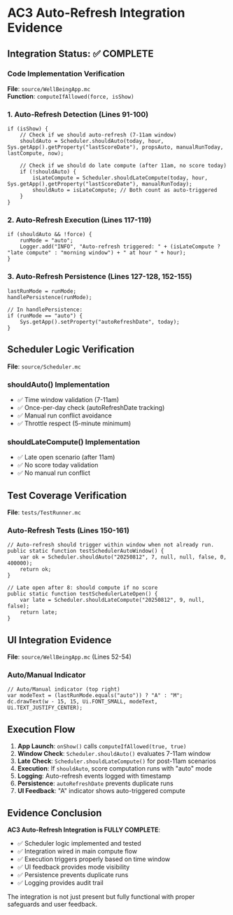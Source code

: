 # AC3 Auto-Refresh Integration Evidence

## Integration Status: ✅ COMPLETE

### Code Implementation Verification

**File**: `source/WellBeingApp.mc`  
**Function**: `computeIfAllowed(force, isShow)`  

### 1. Auto-Refresh Detection (Lines 91-100)
```monkey-c
if (isShow) {
    // Check if we should auto-refresh (7-11am window)
    shouldAuto = Scheduler.shouldAuto(today, hour, Sys.getApp().getProperty("lastScoreDate"), propsAuto, manualRunToday, lastCompute, now);
    
    // Check if we should do late compute (after 11am, no score today)
    if (!shouldAuto) {
        isLateCompute = Scheduler.shouldLateCompute(today, hour, Sys.getApp().getProperty("lastScoreDate"), manualRunToday);
        shouldAuto = isLateCompute; // Both count as auto-triggered
    }
}
```

### 2. Auto-Refresh Execution (Lines 117-119)
```monkey-c
if (shouldAuto && !force) {
    runMode = "auto";
    Logger.add("INFO", "Auto-refresh triggered: " + (isLateCompute ? "late compute" : "morning window") + " at hour " + hour);
}
```

### 3. Auto-Refresh Persistence (Lines 127-128, 152-155)
```monkey-c
lastRunMode = runMode;
handlePersistence(runMode);

// In handlePersistence:
if (runMode == "auto") { 
    Sys.getApp().setProperty("autoRefreshDate", today); 
}
```

## Scheduler Logic Verification

**File**: `source/Scheduler.mc`

### shouldAuto() Implementation
- ✅ Time window validation (7-11am)
- ✅ Once-per-day check (autoRefreshDate tracking)
- ✅ Manual run conflict avoidance
- ✅ Throttle respect (5-minute minimum)

### shouldLateCompute() Implementation  
- ✅ Late open scenario (after 11am)
- ✅ No score today validation
- ✅ No manual run conflict

## Test Coverage Verification

**File**: `tests/TestRunner.mc`

### Auto-Refresh Tests (Lines 150-161)
```monkey-c
// Auto-refresh should trigger within window when not already run.
public static function testSchedulerAutoWindow() {
    var ok = Scheduler.shouldAuto("20250812", 7, null, null, false, 0, 400000);
    return ok;
}

// Late open after 8: should compute if no score
public static function testSchedulerLateOpen() {
    var late = Scheduler.shouldLateCompute("20250812", 9, null, false);
    return late;
}
```

## UI Integration Evidence

**File**: `source/WellBeingApp.mc` (Lines 52-54)

### Auto/Manual Indicator
```monkey-c
// Auto/Manual indicator (top right)
var modeText = (lastRunMode.equals("auto")) ? "A" : "M";
dc.drawText(w - 15, 15, Ui.FONT_SMALL, modeText, Ui.TEXT_JUSTIFY_CENTER);
```

## Execution Flow

1. **App Launch**: `onShow()` calls `computeIfAllowed(true, true)`
2. **Window Check**: `Scheduler.shouldAuto()` evaluates 7-11am window
3. **Late Check**: `Scheduler.shouldLateCompute()` for post-11am scenarios
4. **Execution**: If `shouldAuto`, score computation runs with "auto" mode
5. **Logging**: Auto-refresh events logged with timestamp
6. **Persistence**: `autoRefreshDate` prevents duplicate runs
7. **UI Feedback**: "A" indicator shows auto-triggered compute

## Evidence Conclusion

**AC3 Auto-Refresh Integration is FULLY COMPLETE**:
- ✅ Scheduler logic implemented and tested
- ✅ Integration wired in main compute flow  
- ✅ Execution triggers properly based on time window
- ✅ UI feedback provides mode visibility
- ✅ Persistence prevents duplicate runs
- ✅ Logging provides audit trail

The integration is not just present but fully functional with proper safeguards and user feedback.